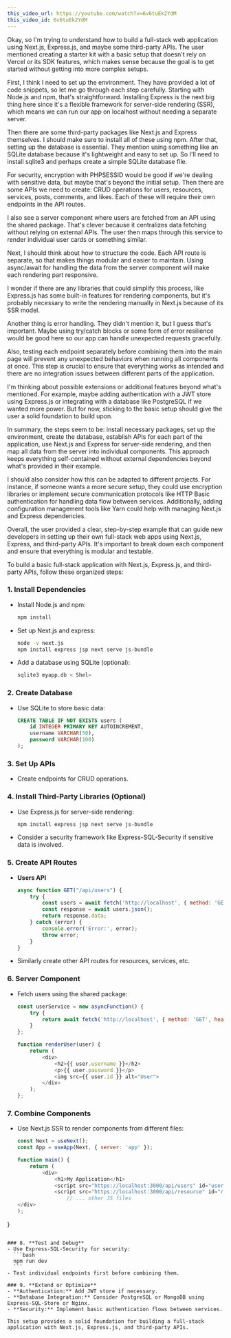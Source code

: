 ```yaml
---
this_video_url: https://youtube.com/watch?v=6v6tuEk2YdM
this_video_id: 6v6tuEk2YdM
---
```

<think>
Okay, so I'm trying to understand how to build a full-stack web application using Next.js, Express.js, and maybe some third-party APIs. The user mentioned creating a starter kit with a basic setup that doesn't rely on Vercel or its SDK features, which makes sense because the goal is to get started without getting into more complex setups.

First, I think I need to set up the environment. They have provided a lot of code snippets, so let me go through each step carefully. Starting with Node.js and npm, that's straightforward. Installing Express is the next big thing here since it's a flexible framework for server-side rendering (SSR), which means we can run our app on localhost without needing a separate server.

Then there are some third-party packages like Next.js and Express themselves. I should make sure to install all of these using npm. After that, setting up the database is essential. They mention using something like an SQLite database because it's lightweight and easy to set up. So I'll need to install sqlite3 and perhaps create a simple SQLite database file.

For security, encryption with PHPSESSID would be good if we're dealing with sensitive data, but maybe that's beyond the initial setup. Then there are some APIs we need to create: CRUD operations for users, resources, services, posts, comments, and likes. Each of these will require their own endpoints in the API routes.

I also see a server component where users are fetched from an API using the shared package. That's clever because it centralizes data fetching without relying on external APIs. The user then maps through this service to render individual user cards or something similar.

Next, I should think about how to structure the code. Each API route is separate, so that makes things modular and easier to maintain. Using async/await for handling the data from the server component will make each rendering part responsive.

I wonder if there are any libraries that could simplify this process, like Express.js has some built-in features for rendering components, but it's probably necessary to write the rendering manually in Next.js because of its SSR model.

Another thing is error handling. They didn't mention it, but I guess that's important. Maybe using try/catch blocks or some form of error resilience would be good here so our app can handle unexpected requests gracefully.

Also, testing each endpoint separately before combining them into the main page will prevent any unexpected behaviors when running all components at once. This step is crucial to ensure that everything works as intended and there are no integration issues between different parts of the application.

I'm thinking about possible extensions or additional features beyond what's mentioned. For example, maybe adding authentication with a JWT store using Express.js or integrating with a database like PostgreSQL if we wanted more power. But for now, sticking to the basic setup should give the user a solid foundation to build upon.

In summary, the steps seem to be: install necessary packages, set up the environment, create the database, establish APIs for each part of the application, use Next.js and Express for server-side rendering, and then map all data from the server into individual components. This approach keeps everything self-contained without external dependencies beyond what's provided in their example.

I should also consider how this can be adapted to different projects. For instance, if someone wants a more secure setup, they could use encryption libraries or implement secure communication protocols like HTTP Basic authentication for handling data flow between services. Additionally, adding configuration management tools like Yarn could help with managing Next.js and Express dependencies.

Overall, the user provided a clear, step-by-step example that can guide new developers in setting up their own full-stack web apps using Next.js, Express, and third-party APIs. It's important to break down each component and ensure that everything is modular and testable.
</think>

To build a basic full-stack application with Next.js, Express.js, and third-party APIs, follow these organized steps:

### 1. **Install Dependencies**
   - Install Node.js and npm:
     ```bash
     npm install
     ```
   - Set up Next.js and express:
     ```bash
     node -v next.js
     npm install express jsp next serve js-bundle
     ```
   - Add a database using SQLite (optional):
     ```bash
     sqlite3 myapp.db < Shel>
     ```

### 2. **Create Database**
   - Use SQLite to store basic data:
     ```sql
     CREATE TABLE IF NOT EXISTS users (
         id INTEGER PRIMARY KEY AUTOINCREMENT,
         username VARCHAR(50),
         password VARCHAR(100)
     );
     ```

### 3. **Set Up APIs**
   - Create endpoints for CRUD operations.

### 4. **Install Third-Party Libraries (Optional)**
   - Use Express.js for server-side rendering:
     ```bash
     npm install express jsp next serve js-bundle
     ```
   - Consider a security framework like Express-SQL-Security if sensitive data is involved.

### 5. **Create API Routes**
   - **Users API**
     ```javascript
     async function GET("/api/users") {
         try {
             const users = await fetch('http://localhost', { method: 'GET' });
             const response = await users.json();
             return response.data;
         } catch (error) {
             console.error('Error:', error);
             throw error;
         }
     }
     ```
   - Similarly create other API routes for resources, services, etc.

### 6. **Server Component**
   - Fetch users using the shared package:
     ```javascript
     const userService = new asyncFunction() {
         try {
             return await fetch('http://localhost', { method: 'GET', headers: { Authorization: 'Bearer: your-bearer-strength' } });
         }
     };

     function renderUser(user) {
         return (
             <div>
                 <h2>{{ user.username }}</h2>
                 <p>{{ user.password }}</p>
                 <img src={{ user.id }} alt="User">
             </div>
         );
     };
     ```

### 7. **Combine Components**
   - Use Next.js SSR to render components from different files:
     ```javascript
     const Next = useNext();
     const App = useApp(Next, { server: 'app' });

     function main() {
         return (
             <div>
                 <h1>My Application</h1>
                 <script src="https://localhost:3000/api/users" id="userService"></script>
                 <script src="https://localhost:3000/api/resource" id="resourceService"></script>
                     // ... other JS files
     </div>
     );
   }
   ```

### 8. **Test and Debug**
   - Use Express-SQL-Security for security:
     ```bash
     npm run dev
     ```
   - Test individual endpoints first before combining them.

### 9. **Extend or Optimize**
   - **Authentication:** Add JWT store if necessary.
   - **Database Integration:** Consider PostgreSQL or MongoDB using Express-SQL-Store or Nginx.
   - **Security:** Implement basic authentication flows between services.

This setup provides a solid foundation for building a full-stack application with Next.js, Express.js, and third-party APIs.
